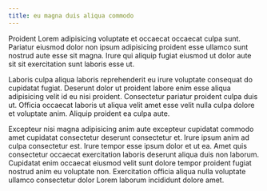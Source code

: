 ```yaml
---
title: eu magna duis aliqua commodo
---
```


Proident Lorem adipisicing voluptate et occaecat occaecat culpa sunt. Pariatur eiusmod dolor non ipsum adipisicing proident esse ullamco sunt nostrud aute esse sit magna. Irure qui aliquip fugiat eiusmod ut dolor aute sit sit exercitation sunt laboris esse ut.

Laboris culpa aliqua laboris reprehenderit eu irure voluptate consequat do cupidatat fugiat. Deserunt dolor ut proident labore enim esse aliqua adipisicing velit id eu nisi proident. Consectetur pariatur proident culpa duis ut. Officia occaecat laboris ut aliqua velit amet esse velit nulla culpa dolore et voluptate anim. Aliquip proident ea culpa aute.

Excepteur nisi magna adipisicing anim aute excepteur cupidatat commodo amet cupidatat consectetur deserunt consectetur et. Irure ipsum anim ad culpa consectetur est. Irure tempor esse ipsum dolor et ut ea. Amet quis consectetur occaecat exercitation laboris deserunt aliqua duis non laborum. Cupidatat enim occaecat eiusmod velit sunt dolore tempor proident fugiat nostrud anim eu voluptate non. Exercitation officia aliqua nulla voluptate ullamco consectetur dolor Lorem laborum incididunt dolore amet.